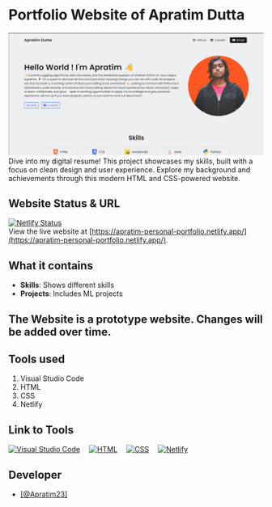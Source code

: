 # Portfolio Website of Apratim Dutta

![Website preview for the link tree](https://github.com/Apratim23/Personal-Portfolio/blob/main/website%20preview/Screenshot%202025-01-19%20142855.png)
Dive into my digital resume! This project showcases my skills, built with a focus on clean design and user experience. Explore my background and achievements through this modern HTML and CSS-powered website.

## Website Status & URL

[![Netlify Status](https://api.netlify.com/api/v1/badges/8dff38b9-a03c-40b4-a5e2-cf2715602c41/deploy-status)](https://app.netlify.com/sites/apratim-personal-portfolio/deploys)
<br />
View the live website at [https://apratim-personal-portfolio.netlify.app/](https://apratim-personal-portfolio.netlify.app/).

## What it contains

- **Skills**: Shows different skills
- **Projects**: Includes ML projects

## The Website is a prototype website. Changes will be added over time.

<h2>Tools used</h2>
<ol>
  <li>Visual Studio Code</li>
  <li>HTML</li>
  <li>CSS</li>
  <li>Netlify</li>
</ol>

<h2>Link to Tools</h2>
<p align="left">
  <a href="https://code.visualstudio.com" target="_blank" rel="noreferrer"> <img src="https://www.vectorlogo.zone/logos/visualstudio_code/visualstudio_code-icon.svg" alt="Visual Studio Code" width="40" height="40"/></a>&emsp;
  <a href="https://www.w3.org/html/" target="_blank" rel="noreferrer"> <img src="https://cdn.freebiesupply.com/logos/large/2x/html-5-logo-png-transparent.png" alt="HTML" height="40"/></a>&emsp;
  <a href="https://www.w3.org/Style/CSS/" target="_blank" rel="noreferrer"> <img src="https://brandslogos.com/wp-content/uploads/images/large/css-logo.png" alt="CSS" height="40"/></a>&emsp;
  <a href="https://www.netlify.com" target="_blank" rel="noreferrer"> <img src="https://static-00.iconduck.com/assets.00/netlify-icon-2048x2048-vn9f0x8q.png" alt="Netlify" width="40" height="40"/></a>&emsp;
</p>

<h2>Developer</h2>
<ul>
  <li><a href="https://github.com/Apratim23">[@Apratim23]</a></li>
</ul>
